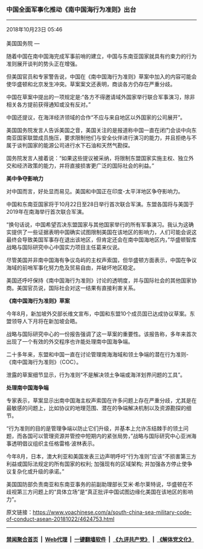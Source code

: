### 中国全面军事化推动《南中国海行为准则》出台
------------------------

<div class="published">
 <span class="date" title="中国时间">
  <time datetime="2018-10-23T05:46:04+08:00">
   2018年10月23日 05:46
  </time>
 </span>
</div>
<br/>
<div class="wsw">
 <span class="dateline">
  美国国务院 —
 </span>
 <p>
  随着中国在南中国海完成军事前哨的建立，中国与东南亚国家就具有约束力的行为准则展开谈判的势头正在增强。
 </p>
 <p>
  但美国官员和专家警告说，中国在《南中国海行为准则》草案中加入的内容可能会使华盛顿和北京发生冲突。草案案文还表明，商谈各方仍存在严重分歧。
 </p>
 <p>
  中国在草案中提出的一项规定是:“各方不得邀请域外国家举行联合军事演习，除非相关各方提前获得通知或没有反对。”
 </p>
 <p>
  中国还提议，在海洋经济领域的合作“不应与来自地区以外国家的公司展开”。
 </p>
 <p>
  美国国务院发言人告诉美国之音，美国关注的是报道称中国一直在闭门会谈中向东南亚国家联盟成员施压，要求限制他们与安全伙伴进行演习的能力，并且拒绝与不属于谈判国家的能源公司进行水下石油和天然气勘探。
 </p>
 <p>
  国务院发言人接着说：“如果这些提议被采纳，将限制东盟国家实施主权、独立外交和经济政策的能力，并将直接损害更广泛的国际社会的利益。”
 </p>
 <p>
  <strong>
   美中争夺影响力
  </strong>
 </p>
 <p>
  对中国而言，好处显而易见。美国和中国正在印度-太平洋地区争夺影响力。
 </p>
 <p>
  中国和东南亚国家将于10月22日至28日举行首次联合军演。东盟各国将与美国于2019年在南海举行首次联合军演。
 </p>
 <p>
  “换句话说，中国希望否决东盟国家与其他国家举行的所有军事演习。我认为这确实提供了一些证据表明中国确实试图限制美国在该地区的影响力，人们可能会说这最终会导致美国军事存在退出该地区，但肯定还会在南中国海地区内，”华盛顿智库战略与国际研究中心中国实力项目主任葛来仪说。
 </p>
 <p>
  尽管美国并非南中国海有争议岛屿的主权声索国，但华盛顿方面表示，中国在争议海域的前哨军事化努力危及贸易自由，并破坏地区稳定。
 </p>
 <p>
  美国还呼吁保持《南中国海行为准则》讨论的透明度，并与国际社会的其他国家协商。美国官员说，国际社会对这一结果有直接利害关系。
 </p>
 <p>
  <strong>
   《南中国海行为准则》草案
  </strong>
 </p>
 <p>
  今年8月，新加坡外交部长维文宣布，中国和东盟10个成员国已达成协议草案。东盟领导人下月将在新加坡会晤。
 </p>
 <p>
  战略与国际研究中心的一份报告强调了这一草案的重要性。该报告称，多年来首次出现了一个有效的外交程序也许能处理南中国海争端。
 </p>
 <p>
  二十多年来，东盟和中国一直在讨论管理南海海域和领土争端的潜在行为准则-《南中国海行为准则》（COC）。
 </p>
 <p>
  泄露的草案细节显示，行为准则“不是解决领土争端或海洋划界问题的工具”。
 </p>
 <p>
  <strong>
   处理南中国海争端
  </strong>
 </p>
 <p>
  专家表示，草案显示出南中国海主权声索国在许多问题上存在严重分歧，尤其是在最敏感的问题上，比如协议的地理范围、潜在的争端解决机制以及资源勘探的细节。
 </p>
 <p>
  “行为准则的目的是管理争端以防止它们升级，并基本上允许冻结棘手的领土问题，而各国可以管理资源并管控中短期内的紧张局势，”战略与国际研究中心亚洲海事透明倡议组织主任格雷格·波林表示。
 </p>
 <p>
  今年8月，日本，澳大利亚和美国发表三边声明呼吁“行为准则”应该“不损害第三方利益或国际法规定的所有国家的权利; 加强现有的区域架构; 并加强各方停止使争议复杂化或升级的承诺。”
 </p>
 <p>
  美国国防部负责南亚和东南亚事务的前副助理部长艾米·希尔莱特说，华盛顿在不歧视第三方问题上的“具体立场”是“真正批评中国试图边缘化美国在该地区的影响力”。
 </p>
 <p>
 </p>
</div>

原文链接：https://www.voachinese.com/a/south-china-sea-military-code-of-conduct-asean-20181022/4624753.html


------------------------
#### [禁闻聚合首页](https://github.com/gfw-breaker/banned-news/blob/master/README.md) &nbsp;|&nbsp; [Web代理](https://github.com/gfw-breaker/open-proxy/blob/master/README.md) &nbsp;|&nbsp;  [一键翻墙软件](https://github.com/gfw-breaker/nogfw/blob/master/README.md) &nbsp;|&nbsp; [《九评共产党》](https://github.com/gfw-breaker/9ping.md/blob/master/README.md#九评之一评共产党是什么) &nbsp;|&nbsp; [《解体党文化》](https://github.com/gfw-breaker/jtdwh.md/blob/master/README.md#绪论)
